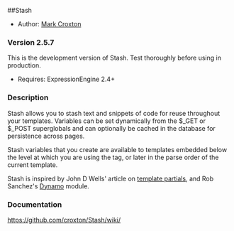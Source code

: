 ##Stash

* Author: [Mark Croxton](http://hallmark-design.co.uk/)

### Version 2.5.7

This is the development version of Stash. Test thoroughly before using in production.

* Requires: ExpressionEngine 2.4+

### Description

Stash allows you to stash text and snippets of code for reuse throughout your templates. Variables can be set dynamically from the $_GET or $_POST superglobals and can optionally be cached in the database for persistence across pages.

Stash variables that you create are available to templates embedded below the level at which you are using the tag, or later in the parse order of the current template.

Stash is inspired by John D Wells' article on [template partials](http://johndwells.com/blog/homegrown-plugin-to-create-template-partials-for-expressionengine), and Rob Sanchez's [Dynamo](https://github.com/rsanchez/dynamo) module. 


### Documentation

https://github.com/croxton/Stash/wiki/



